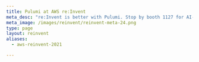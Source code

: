 ```yaml
---
title: Pulumi at AWS re:Invent
meta_desc: "re:Invent is better with Pulumi. Stop by booth 1127 for AI-powered AWS demos, expert tips, and exclusive swag before it’s gone."
meta_image: /images/reinvent/reinvent-meta-24.png
type: page
layout: reinvent
aliases:
  - aws-reinvent-2021

---
```

